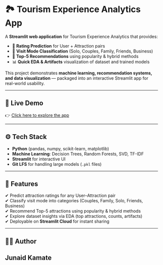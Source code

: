# 🏞️ Tourism Experience Analytics App  

A **Streamlit web application** for Tourism Experience Analytics that provides:  
- 🎯 **Rating Prediction** for User + Attraction pairs  
- 🚉 **Visit Mode Classification** (Solo, Couples, Family, Friends, Business)  
- 🤖 **Top-5 Recommendations** using popularity & hybrid methods  
- 📊 **Quick EDA & Artifacts** visualization of dataset and trained models  

This project demonstrates **machine learning, recommendation systems, and data visualization** — packaged into an interactive Streamlit app for real-world usability.  

---

## 🚀 Live Demo  
👉 [Click here to explore the app](https://tourism-experience-analytics-app-gzxpacfbcgkafg7sjczzz.streamlit.app/)  

---

## ⚙️ Tech Stack  

- **Python** (pandas, numpy, scikit-learn, matplotlib)  
- **Machine Learning**: Decision Trees, Random Forests, SVD, TF-IDF  
- **Streamlit** for interactive UI  
- **Git LFS** for handling large models (`.pkl` files)  

---

## 🧪 Features  

✔ Predict attraction ratings for any User–Attraction pair  
✔ Classify visit mode into categories (Couples, Family, Solo, Friends, Business)  
✔ Recommend Top-5 attractions using popularity & hybrid methods  
✔ Explore dataset insights via EDA (top attractions, counts, artifacts)  
✔ Deployable on **Streamlit Cloud** for instant sharing  

---

## 👨‍💻 Author
## Junaid Kamate
